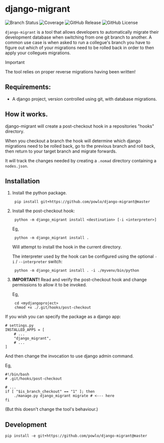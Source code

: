 # django-migrant 

![Branch Status](https://img.shields.io/github/actions/workflow/status/powlo/django-migrant/test.yml?label=master)
![Coverage](https://img.shields.io/badge/dynamic/json?url=https%3A%2F%2Fgist.githubusercontent.com%2Fpowlo%2Fff252eaf63bf534c44d73f9a79ffea28%2Fraw%2Fdjango-migrant_coverage.json&query=%24.totals.percent_covered_display&suffix=%25&label=coverage)
![GitHub Release](https://img.shields.io/github/v/release/powlo/django-migrant)
![GitHub License](https://img.shields.io/github/license/powlo/django-migrant)

`django-migrant` is a tool that allows developers to automatically migrate their development database when switching from one git branch to another. A common use case is when asked to run a collegue's branch you have to figure out which of your migrations need to be rolled back in order to then apply your collegues migrations.

> [!IMPORTANT]
> The tool relies on proper reverse migrations having been written!

## Requirements:

- A django project, version controlled using git, with database migrations.


## How it works.

django-migrant will create a post-checkout hook in a repositories "hooks" directory.

When you checkout a branch the hook will determine which django migrations need to be rolled back, go to the previous branch and roll back, then return to your target branch and migrate forwards.

It will track the changes needed by creating a `.nomad` directory containing a `nodes.json`. 


## Installation

1) Install the python package.

        pip install git+https://github.com/powlo/django-migrant@master

2) Install the post-checkout hook:

        python -m django_migrant install <destination> [-i <interpreter>]

    Eg,

        python -m django_migrant install .

    Will attempt to install the hook in the current directory.
    
    The interpreter used by the hook can be configured using the optional `-i` / `--interpreter` switch:

        python -m django_migrant install . -i ./myvenv/bin/python

3) **IMPORTANT!** Read and verify the post-checkout hook and change permissions to allow it to be invoked.

    Eg,

        cd <mydjangoproject>
        chmod +x ./.git/hooks/post-checkout

If you wish you can specify the package as a django app:

    # settings.py
    INSTALLED_APPS = [
        # ...
        "django_migrant",
        # ...
    ]

And then change the invocation to use django admin command.

Eg,

    #!/bin/bash
    # .git/hooks/post-checkout

    # ...
    if [ "$is_branch_checkout" == "1" ]; then
        ./manage.py django_migrant migrate # <--- here
    fi

(But this doesn't change the tool's behaviour.)

## Development

    pip install -e git+https://github.com/powlo/django-migrant@master